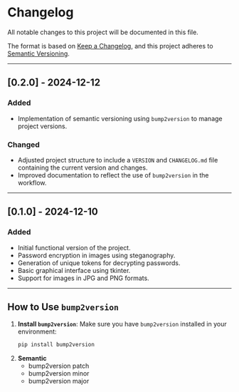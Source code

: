 # Changelog

All notable changes to this project will be documented in this file.

The format is based on [Keep a Changelog](https://keepachangelog.com/en/1.0.0/),
and this project adheres to [Semantic Versioning](https://semver.org/).

---

## [0.2.0] - 2024-12-12
### Added
- Implementation of semantic versioning using `bump2version` to manage project versions.

### Changed
- Adjusted project structure to include a `VERSION` and `CHANGELOG.md` file containing the current version and changes.
- Improved documentation to reflect the use of `bump2version` in the workflow.
---

## [0.1.0] - 2024-12-10
### Added
- Initial functional version of the project.
- Password encryption in images using steganography.
- Generation of unique tokens for decrypting passwords.
- Basic graphical interface using tkinter.
- Support for images in JPG and PNG formats.

---

## How to Use `bump2version`
1. **Install `bump2version`**:
   Make sure you have `bump2version` installed in your environment:
   ```bash
   pip install bump2version

2. **Semantic**
    - bump2version patch
    - bump2version minor
    - bump2version major